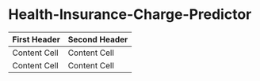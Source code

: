 # Health-Insurance-Charge-Predictor

| First Header  | Second Header |
| ------------- | ------------- |
| Content Cell  | Content Cell  |
| Content Cell  | Content Cell  |
